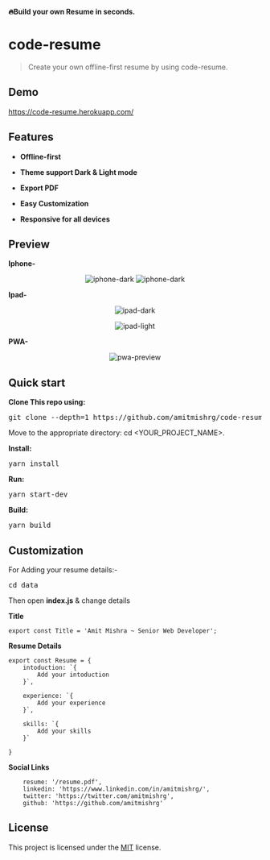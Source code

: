 


**🔥Build your own Resume in seconds.**

# code-resume

> Create your own offline-first resume by using code-resume.

## Demo

https://code-resume.herokuapp.com/

## Features

* **Offline-first**

* **Theme support Dark & Light mode**

* **Export PDF**
  
* **Easy Customization**

* **Responsive for all devices**


## Preview 

**Iphone-**
<p align="center">
    <img aligh="left" src="http://code-resume.herokuapp.com/preview/iphone-dark.png" alt="iphone-dark"/>
    <img aligh="right" src="http://code-resume.herokuapp.com/preview/iphone-light.png" alt="iphone-dark"/>
</p>

**Ipad-**
<p align="center">
    <img src="http://code-resume.herokuapp.com/preview/ipad-dark.png" alt="ipad-dark"/>
</p>
<p align="center">
    <img src="http://code-resume.herokuapp.com/preview/ipad-light.png" alt="ipad-light"/>
 </p>   

**PWA-**

<p align="center">
    <img aligh="left" src="http://code-resume.herokuapp.com/preview/pwa-app.png" alt="pwa-preview"/>
</p>
 

## Quick start

**Clone This repo using:**

<pre>git clone --depth=1 https://github.com/amitmishrg/code-resume.git <YOUR_PROJECT_NAME></pre>

Move to the appropriate directory: cd <YOUR_PROJECT_NAME>.

**Install:**

<pre>yarn install</pre>

**Run:**

<pre>yarn start-dev</pre>

**Build:**

<pre>yarn build</pre>

## Customization

For Adding your resume details:-

<pre>cd data</pre>

Then open **index.js** & change details

**Title**

```
export const Title = 'Amit Mishra ~ Senior Web Developer';
```
**Resume Details**

```
export const Resume = {
    intoduction: `{
        Add your intoduction
    }`,

    experience: `{
        Add your experience
    }`,

    skills: `{
        Add your skills
    }`

}
```

**Social Links**

```
    resume: '/resume.pdf',
    linkedin: 'https://www.linkedin.com/in/amitmishrg/',
    twitter: 'https://twitter.com/amitmishrg',
    github: 'https://github.com/amitmishrg'
```


## License

This project is licensed under the [MIT](LICENSE) license.


